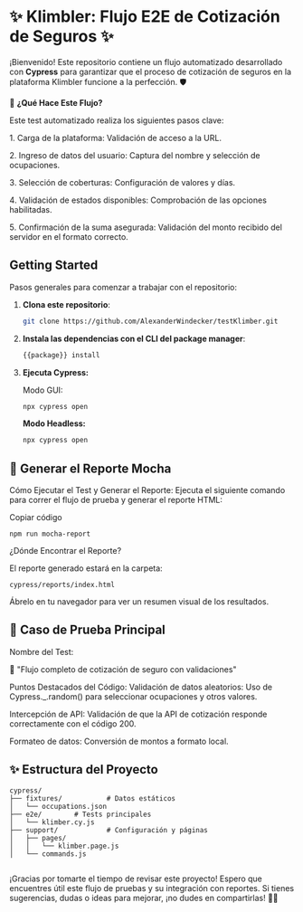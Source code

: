 # ✨ Klimbler: Flujo E2E de Cotización de Seguros ✨

¡Bienvenido! Este repositorio contiene un flujo automatizado desarrollado con **Cypress** para garantizar que el proceso de cotización de seguros en la plataforma Klimbler funcione a la perfección. 🛡️

🚀 **¿Qué Hace Este Flujo?**

Este test automatizado realiza los siguientes pasos clave:

1️. Carga de la plataforma: Validación de acceso a la URL.

2️. Ingreso de datos del usuario: Captura del nombre y selección de ocupaciones.

3️. Selección de coberturas: Configuración de valores y días.

4️. Validación de estados disponibles: Comprobación de las opciones habilitadas.

5️. Confirmación de la suma asegurada: Validación del monto recibido del servidor en el formato correcto.

## Getting Started

Pasos generales para comenzar a trabajar con el repositorio:

1. **Clona este repositorio**:

   ```bash
   git clone https://github.com/AlexanderWindecker/testKlimber.git
   ```

2. **Instala las dependencias con el CLI del package manager**:

   ```bash
   {{package}} install
   ```

3. **Ejecuta Cypress:**

   Modo GUI:

   ```bash
   npx cypress open
   ```

   **Modo Headless:**

   ```bash
   npx cypress open
   ```

## **🧪 Generar el Reporte Mocha**
Cómo Ejecutar el Test y Generar el Reporte:
Ejecuta el siguiente comando para correr el flujo de prueba y generar el reporte HTML:


Copiar código
```
npm run mocha-report
```
¿Dónde Encontrar el Reporte?

El reporte generado estará en la carpeta:

```
cypress/reports/index.html
```
Ábrelo en tu navegador para ver un resumen visual de los resultados.

##
## **🧪 Caso de Prueba Principal**

Nombre del Test:

🔹 "Flujo completo de cotización de seguro con validaciones"

Puntos Destacados del Código:
Validación de datos aleatorios: Uso de Cypress._.random() para seleccionar ocupaciones y otros valores.

Intercepción de API: Validación de que la API de cotización responde correctamente con el código 200.

Formateo de datos: Conversión de montos a formato local.

## **✨ Estructura del Proyecto**

```
cypress/
├── fixtures/           # Datos estáticos
│   └── occupations.json
├── e2e/        # Tests principales
│   └── klimber.cy.js
├── support/            # Configuración y páginas
│   ├── pages/
│   │   └── klimber.page.js
│   └── commands.js
 
```

¡Gracias por tomarte el tiempo de revisar este proyecto! Espero que encuentres útil este flujo de pruebas y su integración con reportes. Si tienes sugerencias, dudas o ideas para mejorar, ¡no dudes en compartirlas! 🚀🙌
